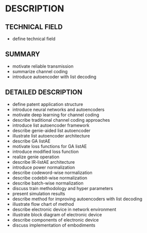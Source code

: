 # DESCRIPTION

## TECHNICAL FIELD

- define technical field

## SUMMARY

- motivate reliable transmission
- summarize channel coding
- introduce autoencoder with list decoding

## DETAILED DESCRIPTION

- define patent application structure
- introduce neural networks and autoencoders
- motivate deep learning for channel coding
- describe traditional channel coding approaches
- introduce list autoencoder framework
- describe genie-aided list autoencoder
- illustrate list autoencoder architecture
- describe GA listAE
- motivate loss functions for GA listAE
- introduce modified loss function
- realize genie operation
- describe IR-listAE architecture
- introduce power normalization
- describe codeword-wise normalization
- describe codebit-wise normalization
- describe batch-wise normalization
- discuss train methodology and hyper parameters
- present simulation results
- describe method for improving autoencoders with list decoding
- illustrate flow chart of method
- describe electronic device in network environment
- illustrate block diagram of electronic device
- describe components of electronic device
- discuss implementation of embodiments

